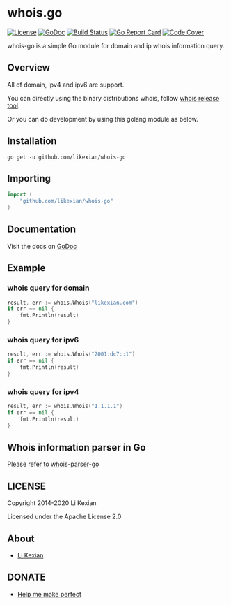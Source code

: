 # whois.go

[![License](https://img.shields.io/badge/license-Apache%202.0-blue.svg)](LICENSE)
[![GoDoc](https://godoc.org/github.com/likexian/whois-go?status.svg)](https://godoc.org/github.com/likexian/whois-go)
[![Build Status](https://travis-ci.org/likexian/whois-go.svg?branch=master)](https://travis-ci.org/likexian/whois-go)
[![Go Report Card](https://goreportcard.com/badge/github.com/likexian/whois-go)](https://goreportcard.com/report/github.com/likexian/whois-go)
[![Code Cover](https://codecov.io/gh/likexian/whois-go/graph/badge.svg)](https://codecov.io/gh/likexian/whois-go)

whois-go is a simple Go module for domain and ip whois information query.

## Overview

All of domain, ipv4 and ipv6 are support.

You can directly using the binary distributions whois, follow [whois release tool](cmd/whois).

Or you can do development by using this golang module as below.

## Installation

```shell
go get -u github.com/likexian/whois-go
```

## Importing

```go
import (
    "github.com/likexian/whois-go"
)
```

## Documentation

Visit the docs on [GoDoc](https://godoc.org/github.com/likexian/whois-go)

## Example

### whois query for domain

```go
result, err := whois.Whois("likexian.com")
if err == nil {
    fmt.Println(result)
}
```

### whois query for ipv6

```go
result, err := whois.Whois("2001:dc7::1")
if err == nil {
    fmt.Println(result)
}
```

### whois query for ipv4

```go
result, err := whois.Whois("1.1.1.1")
if err == nil {
    fmt.Println(result)
}
```

## Whois information parser in Go

Please refer to [whois-parser-go](https://github.com/likexian/whois-parser-go)

## LICENSE

Copyright 2014-2020 Li Kexian

Licensed under the Apache License 2.0

## About

- [Li Kexian](https://www.likexian.com/)

## DONATE

- [Help me make perfect](https://www.likexian.com/donate/)
